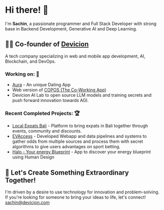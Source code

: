 # Hi there! 👋

I'm **Sachin**, a passionate programmer and Full Stack Developer with strong base in Backend Development, Generative AI and Deep Learning.

## 👨‍💼 Co-founder of [Devicion](https://www.devicion.com)
A tech company specializing in web and mobile app development, AI, Blockchain, and DevOps.

### Working on: 🚀

- [Aura](https://www.auramatching.com) - An unique Dating App 
- Web version of [COPOS (The Co-Working App)](https://www.copos.app)
- Devicion AI Lab to open source LLM models and training secrets and push forward innovation towards AGI.

### Recent Completed Projects: 🏆

- [Local Expats Bali](https://www.localexpatsbali.com) - Platform to bring expats in Bali together through events, community and discounts.
- [EVAccess](https://evaccess.com.au) - Developed Webapp and data pipelines and systems to gather odds from multiple sources and process them with secret algorithms to give users advantages on sport betting.
- [Halo - Your energy Blueprint](https://www.auramatching.com/halo) - App to discover your energy blueprint using Human Design


## 🌟 Let's Create Something Extraordinary Together!

I'm driven by a desire to use technology for innovation and problem-solving. If you're looking for someone to bring your ideas to life, let's connect!
[sachin@devicion.com](mailto:sachin@devicion.com)


